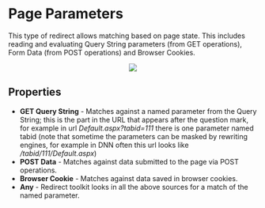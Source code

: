 # Page Parameters

This type of redirect allows matching based on page state. This includes reading and evaluating Query String parameters (from GET operations), Form Data (from POST operations) and Browser Cookies.

<div style="text-align:center">

![](\../assets/redirect-by-request-parameters.png)

</div>

## Properties

* **GET Query String** - Matches against a named parameter from the Query String; this is the part in the URL that appears after the question mark, for example in url *Default.aspx?tabid=111* there is one parameter named tabid (note that sometime the parameters can be masked by rewriting engines, for example in DNN often this url looks like */tabid/111/Default.aspx*)
* **POST Data** - Matches against data submitted to the page via POST operations.
* **Browser Cookie** - Matches against data saved in browser cookies.
* **Any** - Redirect toolkit looks in all the above sources for a match of the named parameter.